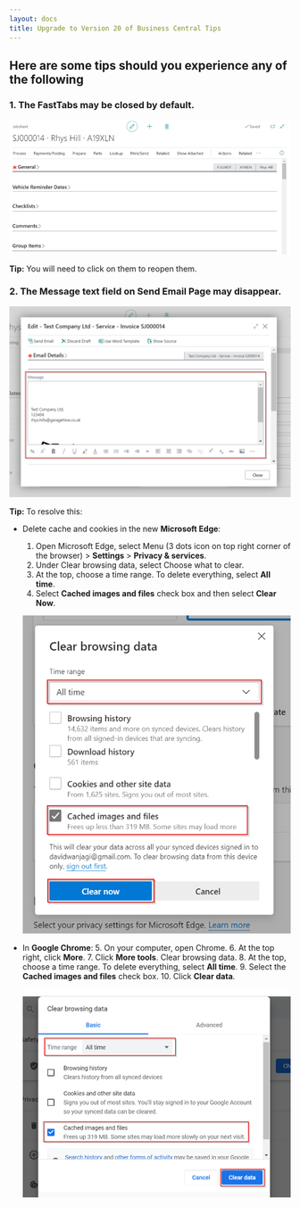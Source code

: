 ```yaml
---
layout: docs
title: Upgrade to Version 20 of Business Central Tips
---
```


## Here are some tips should you experience any of the following

### 1. The FastTabs may be closed by default.

   ![](media/garagehive-upgrade-to-version-20-of-business-central1.png)

**Tip:** You will need to click on them to reopen them.

### 2. The Message text field on Send Email Page may disappear.

   ![](media/garagehive-upgrade-to-version-20-of-business-central4.png)

**Tip:**
To resolve this:
   - Delete cache and cookies in the new **Microsoft Edge**:
      1. Open Microsoft Edge, select Menu (3 dots icon on top right corner of the browser) > **Settings** > **Privacy & services**.
      2. Under Clear browsing data, select Choose what to clear.
      3. At the top, choose a time range. To delete everything, select **All time**.
      4. Select **Cached images and files** check box and then select **Clear Now**.

      ![](media/garagehive-upgrade-to-version-20-of-business-central2.png)

   - In **Google Chrome**:
       5. On your computer, open Chrome.
       6. At the top right, click **More**.
       7. Click **More tools**. Clear browsing data.
       8. At the top, choose a time range. To delete everything, select **All time**.
       9. Select the **Cached images and files** check box.
       10. Click **Clear data**.

      ![](media/garagehive-upgrade-to-version-20-of-business-central3.png)